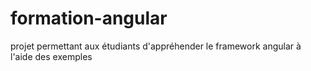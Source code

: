 # formation-angular
projet permettant aux étudiants d'appréhender le framework angular à l'aide des exemples
